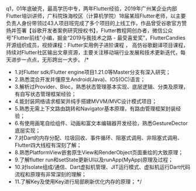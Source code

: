 q1，01年底破壳，最高学历中专，两年Flutter经验，2019年广州某企业内部Flutter培训讲师，广科院珠海校区（计算机学院）18届某班Flutter老师，以主要负责人身份带领过43人项目班完成了多个项目的上线工作，作品曾受谷歌官方赞扬并签署【谷歌开发者案例研究授权书】，Flutter教程网创办者，微信公众号"Flutter前线"小编，掘金“2019与我技术之路 - 最受喜爱奖”，FlutterCandies开源组织成员，视频课程：Flutter实用例子进阶课程 ， 高仿谷歌翻译项目课程，持续对Flutter社区输出文章资源，主要关注移动端行业发展和技术更新迭代，每天进步一点点，无形跨出一大步。
/*
- 1.对Flutter sdk/Flutter engine项目1.21.0等Master分支有深入研究；
- 2.熟悉混合开发并懂原生Android(Java)、IOS(OC)语言；
- 3.解析过Provider、Bloc，熟悉状态管理基本实现、底层逻辑、分类及原理，有自写状态管理框架经验；
- 4.能封装网络请求框架并纯手搭建MVVM/MVC设计模式项目；
- 5.熟悉无需上下文路由跳转和Navigator基本原理，有路由管理框架封装经验；
- 6.有使用画笔自绘组件、动画和富文本编辑器开发经验，熟悉GestureDector底层实现；
- 7.对Dart的内存分配、垃圾回收、事件循环、阻塞式调用、非阻塞式调用、Flutter四大线程有深刻了解；
- 8.熟悉PlatformView嵌套原生View和RenderObject页面重绘的大致原理；
- 9.了解flutter run和setState更新UI以及runApp(MyApp)原理及过程；
- 10.对Isolate组成/通信、Dart虚拟机管理、JIT运行模式、虚拟机运行Dart代码流程和原理有非常深刻的理解；
- 11.了解Key及使用Key进行局部刷新优化内存的原理；
*/
